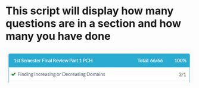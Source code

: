 # This script will display how many questions are in a section and how many you have done
![Script displays additional information](show-number-of-finished-questions.png)